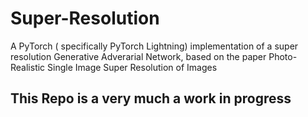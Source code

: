 # Super-Resolution

A PyTorch ( specifically PyTorch Lightning) implementation of a super resolution Generative Adverarial Network, based on the paper Photo-Realistic Single Image Super Resolution of Images

## This Repo is a very much a work in progress
